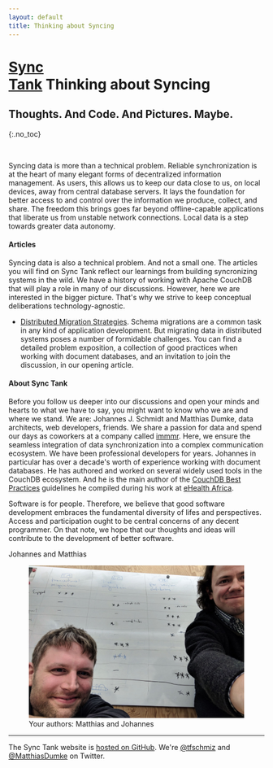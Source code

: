 ```yaml
---
layout: default
title: Thinking about Syncing
---
```


# [Sync<br/>Tank](/) Thinking about Syncing
## Thoughts. And Code. And Pictures. Maybe.
{:.no_toc}

&nbsp;

Syncing data is more than a technical problem. Reliable synchronization is at the heart of many elegant forms of decentralized information management. As users, this allows us to keep our data close to us, on local devices, away from central database servers. It lays the foundation for better access to and control over the information we produce, collect, and share. The freedom this brings goes far beyond offline-capable applications that liberate us from unstable network connections. Local data is a step towards greater data autonomy.

#### Articles

Syncing data is also a technical problem. And not a small one. The articles you will find on Sync Tank reflect our learnings from building syncronizing systems in the wild. We have a history of working with Apache CouchDB that will play a role in many of our discussions. However, here we are interested in the bigger picture. That's why we strive to keep conceptual deliberations technology-agnostic.

* [Distributed Migration Strategies](/distributed-migration-strategies/). Schema migrations are a common task in any kind of application development. But migrating data in distributed systems poses a number of formidable challenges. You can find a detailed problem exposition, a collection of good practices when working with document databases, and an invitation to join the discussion, in our opening article.


#### About Sync Tank

Before you follow us deeper into our discussions and open your minds and hearts to what we have to say, you might want to know who we are and where we stand. We are: Johannes J. Schmidt and Matthias Dumke, data architects, web developers, friends. We share a passion for data and spend our days as coworkers at a company called [immmr](https://www.immmr.com). Here, we ensure the seamless integration of data synchronization into a complex communication ecosystem. We have been professional developers for years. Johannes in particular has over a decade's worth of experience working with document databases. He has authored and worked on several widely used tools in the CouchDB ecosystem. And he is the main author of the [CouchDB Best Practices](http://ehealthafrica.github.io/couchdb-best-practices/) guidelines he compiled during his work at [eHealth Africa](https://www.ehealthafrica.org/).

Software is for people. Therefore, we believe that good software development embraces the fundamental diversity of lifes and perspectives. Access and participation ought to be central concerns of any decent programmer. On that note, we hope that our thoughts and ideas will contribute to the development of better software.

Johannes and Matthias

<figure>
  <img src="/images/authors.jpg" alt="The authors: Matthias and Johannes" />
  <figcaption>Your authors: Matthias and Johannes</figcaption>
</figure>




---

The Sync Tank website is [hosted on GitHub](https://github.com/jo/sync-tank). We're [@tfschmiz](https://twitter.com/tfschmiz) and [@MatthiasDumke](https://twitter.com/MatthiasDumke) on Twitter.
